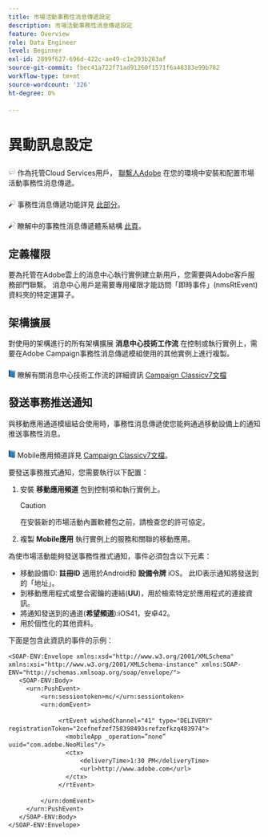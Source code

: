 ```yaml
---
title: 市場活動事務性消息傳遞設定
description: 市場活動事務性消息傳遞設定
feature: Overview
role: Data Engineer
level: Beginner
exl-id: 2899f627-696d-422c-ae49-c1e293b283af
source-git-commit: fbec41a722f71ad91260f1571f6a48383e99b782
workflow-type: tm+mt
source-wordcount: '326'
ht-degree: 0%

---
```


# 異動訊息設定

![](../assets/do-not-localize/speech.png)  作為托管Cloud Services用戶， [聯繫人Adobe](../start/campaign-faq.md#support) 在您的環境中安裝和配置市場活動事務性消息傳遞。

![](../assets/do-not-localize/glass.png) 事務性消息傳遞功能詳見 [此部分](../send/transactional.md)。

![](../assets/do-not-localize/glass.png) 瞭解中的事務性消息傳遞體系結構 [此頁](../architecture/architecture.md)。

## 定義權限

要為托管在Adobe雲上的消息中心執行實例建立新用戶，您需要與Adobe客戶服務部門聯繫。 消息中心用戶是需要專用權限才能訪問「即時事件」(nmsRtEvent)資料夾的特定運算子。

## 架構擴展

對使用的架構進行的所有架構擴展 **消息中心技術工作流** 在控制或執行實例上，需要在Adobe Campaign事務性消息傳遞模組使用的其他實例上進行複製。

![](../assets/do-not-localize/book.png) 瞭解有關消息中心技術工作流的詳細資訊 [Campaign Classicv7文檔](https://experienceleague.adobe.com/docs/campaign-classic/using/transactional-messaging/configure-transactional-messaging/additional-configurations.html#technical-workflows)

## 發送事務推送通知

與移動應用通道模組結合使用時，事務性消息傳遞使您能夠通過移動設備上的通知推送事務性消息。

![](../assets/do-not-localize/book.png) Mobile應用頻道詳見 [Campaign Classicv7文檔](https://experienceleague.adobe.com/docs/campaign-classic/using/sending-messages/sending-push-notifications/about-mobile-app-channel.html?lang=en#sending-messages)。

要發送事務推式通知，您需要執行以下配置：

1. 安裝 **移動應用頻道** 包到控制項和執行實例上。

   >[!CAUTION]
   >
   >在安裝新的市場活動內置軟體包之前，請檢查您的許可協定。

1. 複製 **Mobile應用** 執行實例上的服務和關聯的移動應用。

為使市場活動能夠發送事務性推式通知，事件必須包含以下元素：

* 移動設備ID: **註冊ID** 適用於Android和 **設備令牌** iOS。 此ID表示通知將發送到的「地址」。
* 到移動應用程式或整合密鑰的連結(**UU**)，用於檢索特定於應用程式的連接資訊。
* 將通知發送到的通道(**希望頻道**):iOS41，安卓42。
* 用於個性化的其他資料。

下面是包含此資訊的事件的示例：

```
<SOAP-ENV:Envelope xmlns:xsd="http://www.w3.org/2001/XMLSchema" xmlns:xsi="http://www.w3.org/2001/XMLSchema-instance" xmlns:SOAP-ENV="http://schemas.xmlsoap.org/soap/envelope/">
   <SOAP-ENV:Body>
     <urn:PushEvent>
         <urn:sessiontoken>mc/</urn:sessiontoken>
         <urn:domEvent>

              <rtEvent wishedChannel="41" type="DELIVERY" registrationToken="2cefnefzef758398493srefzefkzq483974">
                <mobileApp _operation=”none” uuid="com.adobe.NeoMiles"/>
                <ctx>
                    <deliveryTime>1:30 PM</deliveryTime>
                    <url>http://www.adobe.com</url>
                </ctx>
              </rtEvent>

         </urn:domEvent>
     </urn:PushEvent>           
   </SOAP-ENV:Body>
</SOAP-ENV:Envelope>
```
